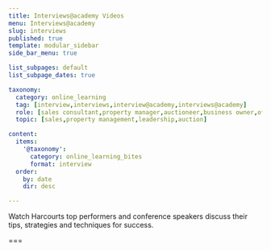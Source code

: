 ```yaml
---
title: Interviews@academy Videos
menu: Interviews@academy
slug: interviews
published: true
template: modular_sidebar
side_bar_menu: true

list_subpages: default
list_subpage_dates: true

taxonomy:
  category: online_learning
  tag: [interview,interviews,interview@academy,interviews@academy]
  role: [sales consultant,property manager,auctioneer,business owner,office administrator,managers]
  topic: [sales,property management,leadership,auction]

content:
  items:
    '@taxonomy':
      category: online_learning_bites
      format: interview
  order:
    by: date
    dir: desc

---
```


Watch Harcourts top performers and conference speakers discuss their tips, strategies and techniques for success.

===

